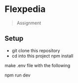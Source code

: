 # Flexpedia
> Assignment

## Setup
* git clone this repository 
* cd into this project
npm install

make .env file with the following

npm run dev
